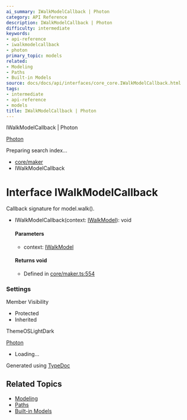 ```yaml
---
ai_summary: IWalkModelCallback | Photon
category: API Reference
description: IWalkModelCallback | Photon
difficulty: intermediate
keywords:
- api-reference
- iwalkmodelcallback
- photon
primary_topic: models
related:
- Modeling
- Paths
- Built-in Models
source: docs/docs/api/interfaces/core_core.IWalkModelCallback.html
tags:
- intermediate
- api-reference
- models
title: IWalkModelCallback | Photon
---
```

IWalkModelCallback | Photon

[Photon](../index.md)




Preparing search index...

* [core/maker](../modules/core_maker.md)
* IWalkModelCallback

# Interface IWalkModelCallback

Callback signature for model.walk().

* IWalkModelCallback(context: [IWalkModel](core_maker.IWalkModel.md)): void

  #### Parameters

  + context: [IWalkModel](core_maker.IWalkModel.md)

  #### Returns void

  + Defined in [core/maker.ts:554](https://github.com/mwhite454/photon/blob/main/packages/photon/src/core/maker.ts#L554)

### Settings

Member Visibility

* Protected
* Inherited

ThemeOSLightDark

[Photon](../index.md)

* Loading...

Generated using [TypeDoc](https://typedoc.org/)

## Related Topics

- [Modeling](../index.md)
- [Paths](../index.md)
- [Built-in Models](../index.md)
